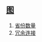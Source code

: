 
## [图](https://leetcode-cn.com/tag/graph)

1. [省份数量](../solutions/number-of-provinces/README.md)
2. [冗余连接](../solutions/redundant-connection/README.md)


